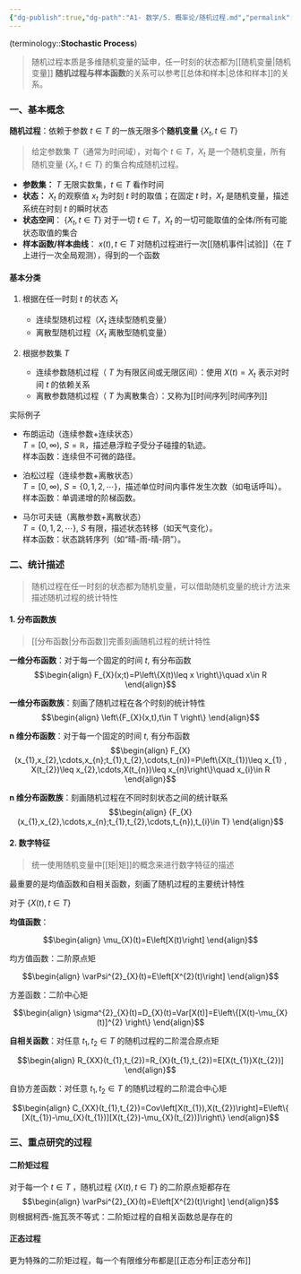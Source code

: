 ```yaml
---
{"dg-publish":true,"dg-path":"A1- 数学/5. 概率论/随机过程.md","permalink":"/A1- 数学/5. 概率论/随机过程/","dgPassFrontmatter":true,"noteIcon":"","created":"2024-10-08T17:23:44.312+08:00","updated":"2025-07-04T00:08:53.252+08:00"}
---
```


(terminology::**Stochastic Process**)
> 随机过程本质是多维随机变量的延申，任一时刻的状态都为[[随机变量\|随机变量]]
> **随机过程与样本函数**的关系可以参考[[总体和样本\|总体和样本]]的关系。

### 一、基本概念
**随机过程**：依赖于参数 $t\in T$ 的一族无限多个**随机变量**   $\left\{X_{t},t \in T \right\}$
> 给定参数集 $T$（通常为时间域），对每个 $t \in T$，$X_t$ 是一个随机变量，所有随机变量 $\{X_t, t \in T\}$ 的集合构成随机过程。

- **参数集：**   $T$   无限实数集，$t\in T$ 看作时间
- **状态：**  $X_{t}$ 的观察值 $x_{t}$ 为时刻 $t$ 时的取值；在固定 $t$ 时，$X_t$ 是随机变量，描述系统在时刻 $t$ 的瞬时状态
- **状态空间**： $\left\{X_{t},t \in T \right\}$ 对于一切 $t\in T$，$X_{t}$ 的一切可能取值的全体/所有可能状态取值的集合
- **样本函数/样本曲线**： $x(t),t \in T$  对随机过程进行一次[[随机事件\|试验]]（在 $T$ 上进行一次全局观测），得到的一个函数

#### 基本分类
1. 根据在任一时刻 $t$ 的状态 $X_{t}$ 
	- 连续型随机过程（$X_{t}$ 连续型随机变量）
	- 离散型随机过程（$X_{t}$ 离散型随机变量）

2. 根据参数集 $T$ 
	- 连续参数随机过程（ $T$ 为有限区间或无限区间）：使用 $X(t)=X_{t}$ 表示对时间 $t$ 的依赖关系
	- 离散参数随机过程（ $T$ 为离散集合）：又称为[[时间序列\|时间序列]]


实际例子
- 布朗运动（连续参数+连续状态）  
  $T=[0,\infty)$, $S=\mathbb{R}$，描述悬浮粒子受分子碰撞的轨迹。  
  样本函数：连续但不可微的路径。

- 泊松过程（连续参数+离散状态）  
  $T=[0,\infty)$, $S=\{0,1,2,\cdots\}$，描述单位时间内事件发生次数（如电话呼叫）。  
  样本函数：单调递增的阶梯函数。

- 马尔可夫链（离散参数+离散状态）  
  $T=\{0,1,2,\cdots\}$, $S$ 有限，描述状态转移（如天气变化）。  
  样本函数：状态跳转序列（如“晴-雨-晴-阴”）。


### 二、统计描述
> 随机过程在任一时刻的状态都为随机变量，可以借助随机变量的统计方法来描述随机过程的统计特性

#### 1. 分布函数族
> [[分布函数\|分布函数]]完善刻画随机过程的统计特性

**一维分布函数**：对于每一个固定的时间 $t$, 有分布函数
$$\begin{align}
F_{X}(x;t)=P\left\{X(t)\leq x \right\}\quad x\in R
\end{align}$$

**一维分布函数族**：刻画了随机过程在各个时刻的统计特性
$$\begin{align}
\left\{F_{X}(x,t),t\in T \right\}
\end{align}$$

**n 维分布函数**：对于每一个固定的时间 $t$, 有分布函数
$$\begin{align}
F_{X}(x_{1},x_{2},\cdots,x_{n};t_{1},t_{2},\cdots,t_{n})=P\left\{X(t_{1})\leq x_{1} , X(t_{2})\leq x_{2},\cdots,X(t_{n})\leq x_{n}\right\}\quad x_{i}\in R
\end{align}$$

**n 维分布函数族**：刻画随机过程在不同时刻状态之间的统计联系
$$\begin{align}
{F_{X}(x_{1},x_{2},\cdots,x_{n};t_{1},t_{2},\cdots,t_{n}),t_{i}\in T}
\end{align}$$

#### 2. 数字特征
> 统一使用随机变量中[[矩\|矩]]的概念来进行数字特征的描述

最重要的是均值函数和自相关函数，刻画了随机过程的主要统计特性


对于 $\left\{X(t),t \in T \right\}$

**均值函数**：

$$\begin{align}
\mu_{X}(t)=E\left[X(t)\right]
\end{align}$$

均方值函数：二阶原点矩

$$\begin{align}
\varPsi^{2}_{X}(t)=E\left[X^{2}(t)\right]
\end{align}$$

方差函数：二阶中心矩

$$\begin{align}
\sigma^{2}_{X}(t)=D_{X}(t)=Var[X(t)]=E\left\{[X(t)-\mu_{X}(t)]^{2} \right\}
\end{align}$$

**自相关函数**：对任意 $t_{1},t_{2}\in T$ 的随机过程的二阶混合原点矩

$$\begin{align}
R_{XX}(t_{1},t_{2})=R_{X}(t_{1},t_{2})=E[X(t_{1})X(t_{2})]
\end{align}$$

自协方差函数：对任意 $t_{1},t_{2}\in T$ 的随机过程的二阶混合中心矩

$$\begin{align}
C_{XX}(t_{1},t_{2})=Cov\left[X(t_{1}),X(t_{2})\right]=E\left\{ [X(t_{1})-\mu_{X}(t_{1})][X(t_{2})-\mu_{X}(t_{2})]\right\}
\end{align}$$


### 三、重点研究的过程
#### 二阶矩过程
对于每一个 $t\in T$ ，随机过程 $\left\{X(t),t \in T \right\}$ 的二阶原点矩都存在
$$\begin{align}
\varPsi^{2}_{X}(t)=E\left[X^{2}(t)\right]
\end{align}$$
则根据柯西-施瓦茨不等式：二阶矩过程的自相关函数总是存在的


#### 正态过程
更为特殊的二阶矩过程，每一个有限维分布都是[[正态分布\|正态分布]]



